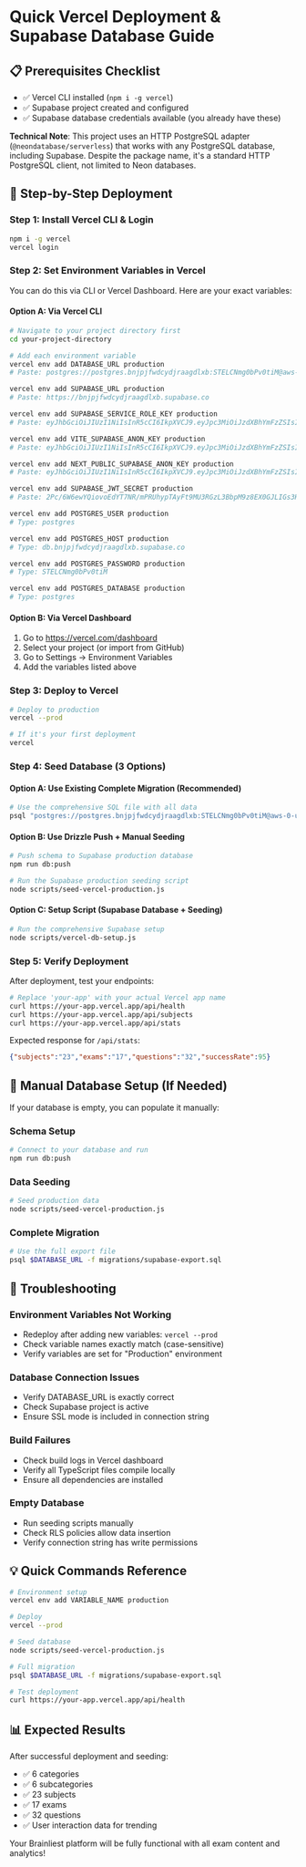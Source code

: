 # Quick Vercel Deployment & Supabase Database Guide

## 📋 Prerequisites Checklist
- ✅ Vercel CLI installed (`npm i -g vercel`)
- ✅ Supabase project created and configured
- ✅ Supabase database credentials available (you already have these)

**Technical Note**: This project uses an HTTP PostgreSQL adapter (`@neondatabase/serverless`) that works with any PostgreSQL database, including Supabase. Despite the package name, it's a standard HTTP PostgreSQL client, not limited to Neon databases.

## 🚀 Step-by-Step Deployment

### Step 1: Install Vercel CLI & Login
```bash
npm i -g vercel
vercel login
```

### Step 2: Set Environment Variables in Vercel
You can do this via CLI or Vercel Dashboard. Here are your exact variables:

#### Option A: Via Vercel CLI
```bash
# Navigate to your project directory first
cd your-project-directory

# Add each environment variable
vercel env add DATABASE_URL production
# Paste: postgres://postgres.bnjpjfwdcydjraagdlxb:STELCNmg0bPv0tiM@aws-0-us-east-1.pooler.supabase.com:6543/postgres?sslmode=require&supa=base-pooler.x

vercel env add SUPABASE_URL production
# Paste: https://bnjpjfwdcydjraagdlxb.supabase.co

vercel env add SUPABASE_SERVICE_ROLE_KEY production
# Paste: eyJhbGciOiJIUzI1NiIsInR5cCI6IkpXVCJ9.eyJpc3MiOiJzdXBhYmFzZSIsInJlZiI6ImJuanBqZndkY3lkanJhYWdkbHhiIiwicm9sZSI6InNlcnZpY2Vfcm9sZSIsImlhdCI6MTc1MjA5NzM4NywiZXhwIjoyMDY3NjczMzg3fQ.K4LjF9EzxsYoRPCiSnuNKfnbrLXfZ3KElrUVB68GJAg

vercel env add VITE_SUPABASE_ANON_KEY production
# Paste: eyJhbGciOiJIUzI1NiIsInR5cCI6IkpXVCJ9.eyJpc3MiOiJzdXBhYmFzZSIsInJlZiI6ImJuanBqZndkY3lkanJhYWdkbHhiIiwicm9sZSI6ImFub24iLCJpYXQiOjE3NTIwOTczODcsImV4cCI6MjA2NzY3MzM4N30.wGjJgPlRp0VxUIsIeFMg_NjJeK3GXUjlrYvr2apftEA

vercel env add NEXT_PUBLIC_SUPABASE_ANON_KEY production
# Paste: eyJhbGciOiJIUzI1NiIsInR5cCI6IkpXVCJ9.eyJpc3MiOiJzdXBhYmFzZSIsInJlZiI6ImJuanBqZndkY3lkanJhYWdkbHhiIiwicm9sZSI6ImFub24iLCJpYXQiOjE3NTIwOTczODcsImV4cCI6MjA2NzY3MzM4N30.wGjJgPlRp0VxUIsIeFMg_NjJeK3GXUjlrYvr2apftEA

vercel env add SUPABASE_JWT_SECRET production
# Paste: 2Pc/6W6ewYQiovoEdYT7NR/mPRUhypTAyFt9MU3RGzL3BbpM9z8EX0GJLIGs3HDD3YDMuGkgV/B8VQx8lJYyrA==

vercel env add POSTGRES_USER production
# Type: postgres

vercel env add POSTGRES_HOST production
# Type: db.bnjpjfwdcydjraagdlxb.supabase.co

vercel env add POSTGRES_PASSWORD production
# Type: STELCNmg0bPv0tiM

vercel env add POSTGRES_DATABASE production
# Type: postgres
```

#### Option B: Via Vercel Dashboard
1. Go to https://vercel.com/dashboard
2. Select your project (or import from GitHub)
3. Go to Settings → Environment Variables
4. Add the variables listed above

### Step 3: Deploy to Vercel
```bash
# Deploy to production
vercel --prod

# If it's your first deployment
vercel
```

### Step 4: Seed Database (3 Options)

#### Option A: Use Existing Complete Migration (Recommended)
```bash
# Use the comprehensive SQL file with all data
psql "postgres://postgres.bnjpjfwdcydjraagdlxb:STELCNmg0bPv0tiM@aws-0-us-east-1.pooler.supabase.com:6543/postgres?sslmode=require" -f migrations/supabase-export.sql
```

#### Option B: Use Drizzle Push + Manual Seeding
```bash
# Push schema to Supabase production database
npm run db:push

# Run the Supabase production seeding script
node scripts/seed-vercel-production.js
```

#### Option C: Setup Script (Supabase Database + Seeding)
```bash
# Run the comprehensive Supabase setup
node scripts/vercel-db-setup.js
```

### Step 5: Verify Deployment
After deployment, test your endpoints:

```bash
# Replace 'your-app' with your actual Vercel app name
curl https://your-app.vercel.app/api/health
curl https://your-app.vercel.app/api/subjects
curl https://your-app.vercel.app/api/stats
```

Expected response for `/api/stats`:
```json
{"subjects":"23","exams":"17","questions":"32","successRate":95}
```

## 🔧 Manual Database Setup (If Needed)

If your database is empty, you can populate it manually:

### Schema Setup
```bash
# Connect to your database and run
npm run db:push
```

### Data Seeding
```bash
# Seed production data
node scripts/seed-vercel-production.js
```

### Complete Migration
```bash
# Use the full export file
psql $DATABASE_URL -f migrations/supabase-export.sql
```

## 🚨 Troubleshooting

### Environment Variables Not Working
- Redeploy after adding new variables: `vercel --prod`
- Check variable names exactly match (case-sensitive)
- Verify variables are set for "Production" environment

### Database Connection Issues
- Verify DATABASE_URL is exactly correct
- Check Supabase project is active
- Ensure SSL mode is included in connection string

### Build Failures
- Check build logs in Vercel dashboard
- Verify all TypeScript files compile locally
- Ensure all dependencies are installed

### Empty Database
- Run seeding scripts manually
- Check RLS policies allow data insertion
- Verify connection string has write permissions

## 💡 Quick Commands Reference

```bash
# Environment setup
vercel env add VARIABLE_NAME production

# Deploy
vercel --prod

# Seed database
node scripts/seed-vercel-production.js

# Full migration
psql $DATABASE_URL -f migrations/supabase-export.sql

# Test deployment
curl https://your-app.vercel.app/api/health
```

## 📊 Expected Results

After successful deployment and seeding:
- ✅ 6 categories
- ✅ 6 subcategories  
- ✅ 23 subjects
- ✅ 17 exams
- ✅ 32 questions
- ✅ User interaction data for trending

Your Brainliest platform will be fully functional with all exam content and analytics!